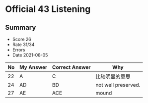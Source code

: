 # Official 43 Listening
## Summary
- Score 26
- Rate 31/34
- Errors
- Date 2021-08-05

| No | My Answer | Correct Answer | Why |
|----|-----------|----------------|-----|
| 22| A| C|比较明显的意思  |
| 24| AD| BD|not well preserved. |
| 27| AE| ACE|mound |